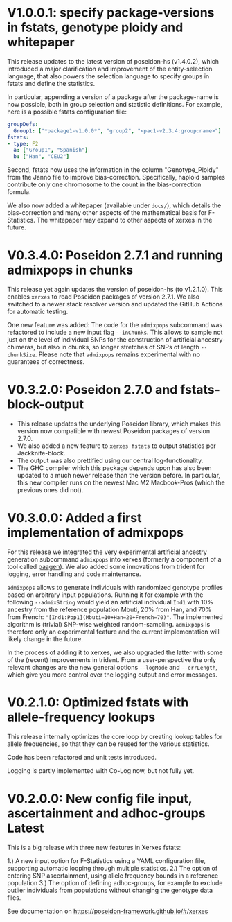 # V1.0.0.1: specify package-versions in fstats, genotype ploidy and whitepaper

This release updates to the latest version of poseidon-hs (v1.4.0.2), which introduced a major clarification and improvement of the entity-selection language, that also powers the selection language to specify groups in fstats and define the statistics.

In particular, appending a version of a package after the package-name is now possible, both in group selection and statistic definitions. For example, here is a possible fstats configuration file:

```YAML
groupDefs:
  Group1: ["*package1-v1.0.0*", "group2", "<pac1-v2.3.4:group:name>"]
fstats:
- type: F2
  a: ["Group1", "Spanish"]
  b: ["Han", "CEU2"]
```

Second, fstats now uses the information in the column "Genotype_Ploidy" from the Janno file to improve bias-correction. Specifically, haploid samples contribute only one chromosome to the count in the bias-correction formula.

We also now added a whitepaper (available under `docs/`), which details the bias-correction and many other aspects of the mathematical basis for F-Statistics. The whitepaper may expand to other aspects of xerxes in the future.

# V0.3.4.0: Poseidon 2.7.1 and running admixpops in chunks

This release yet again updates the version of poseidon-hs (to v1.2.1.0). This enables `xerxes` to read Poseidon packages of version 2.7.1. We also switched to a newer stack resolver version and updated the GitHub Actions for automatic testing.

One new feature was added: The code for the `admixpops` subcommand was refactored to include a new input flag `--inChunks`. This allows to sample not just on the level of individual SNPs for the construction of artificial ancestry-chimeras, but also in chunks, so longer stretches of SNPs of length `--chunkSize`. Please note that `admixpops` remains experimental with no guarantees of correctness.

# V0.3.2.0: Poseidon 2.7.0 and fstats-block-output

- This release updates the underlying Poseidon library, which makes this version now compatible with newest Poseidon packages of version 2.7.0.
- We also added a new feature to `xerxes fstats` to output statistics per Jackknife-block.
- The output was also prettified using our central log-functionality.
- The GHC compiler which this package depends upon has also been updated to a much newer release than the version before. In particular, this new compiler runs on the newest Mac M2 Macbook-Pros (which the previous ones did not).

# V0.3.0.0: Added a first implementation of admixpops

For this release we integrated the very experimental artificial ancestry generation subcommand `admixpops` into xerxes (formerly a component of a tool called [paagen](https://github.com/nevrome/paagen)). We also added some innovations from trident for logging, error handling and code maintenance.

`admixpops` allows to generate individuals with randomized genotype profiles based on arbitrary input populations. Running it for example with the following `--admixString` would yield an artificial individual `Ind1` with 10% ancestry from the reference population Mbuti, 20% from Han, and 70% from French: `"[Ind1:Pop1](Mbuti=10+Han=20+French=70)"`. The implemented algorithm is (trivial) SNP-wise weighted random-sampling. `admixpops` is therefore only an experimental feature and the current implementation will likely change in the future.

In the process of adding it to xerxes, we also upgraded the latter with some of the (recent) improvements in trident. From a user-perspective the only relevant changes are the new general options `--logMode` and `--errLength`, which give you more control over the logging output and error messages.

# V0.2.1.0: Optimized fstats with allele-frequency lookups

This release internally optimizes the core loop by creating lookup tables for allele frequencies, so that they can be reused for the various statistics. 

Code has been refactored and unit tests introduced.

Logging is partly implemented with Co-Log now, but not fully yet.

# V0.2.0.0: New config file input, ascertainment and adhoc-groups Latest

This is a big release with three new features in Xerxes fstats:

1.) A new input option for F-Statistics using a YAML configuration file, supporting automatic looping through multiple statistics.
2.) The option of entering SNP ascertainment, using allele frequency bounds in a reference population
3.) The option of defining adhoc-groups, for example to exclude outlier individuals from populations without changing the genotype data files.

See documentation on https://poseidon-framework.github.io/#/xerxes
